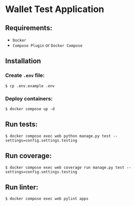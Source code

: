 # Wallet Test Application

## Requirements:

- `Docker`
- `Compose Plugin` or `Docker Compose`

## Installation

### Create `.env` file:
```shell
$ cp .env.example .env
```

### Deploy containers:
```shell
$ docker compose up -d
```

## Run tests:
```shell
$ docker compose exec web python manage.py test --settings=config.settings.testing
```

## Run coverage:
```shell
$ docker compose exec web coverage run manage.py test --settings=config.settings.testing
```

## Run linter:
```shell
$ docker compose exec web pylint apps
```
